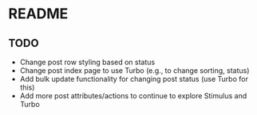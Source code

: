 # README

## TODO
- Change post row styling based on status
- Change post index page to use Turbo (e.g., to change sorting, status)
- Add bulk update functionality for changing post status (use Turbo for this)
- Add more post attributes/actions to continue to explore Stimulus and Turbo
